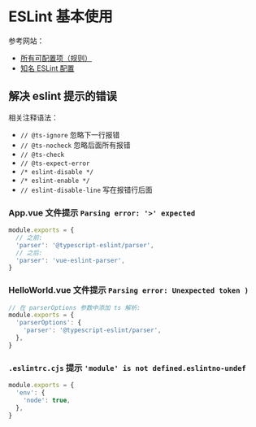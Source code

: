 # ESLint 基本使用

参考网站：

- [所有可配置项（规则）](https://eslint.org/docs/latest/rules/#possible-problems)
- [知名 ESLint 配置](https://www.npmjs.com/search?ranking=popularity&q=keywords%3Aeslintconfig)

## 解决 eslint 提示的错误

相关注释语法：

- `// @ts-ignore` 忽略下一行报错
- `// @ts-nocheck` 忽略后面所有报错
- `// @ts-check`
- `// @ts-expect-error`
- `/* eslint-disable */`
- `/* eslint-enable */`
- `// eslint-disable-line` 写在报错行后面

### App.vue 文件提示 `Parsing error: '>' expected`

```cjs
module.exports = {
  // 之前:
  'parser': '@typescript-eslint/parser',
  // 之后:
  'parser': 'vue-eslint-parser',
}
```

### HelloWorld.vue 文件提示 `Parsing error: Unexpected token )`

```cjs
// 在 parserOptions 参数中添加 ts 解析:
module.exports = {
  'parserOptions': {
    'parser': '@typescript-eslint/parser',
  },
}
```

### `.eslintrc.cjs` 提示 `'module' is not defined.eslintno-undef`

```cjs
module.exports = {
  'env': {
    'node': true,
  },
}
```
